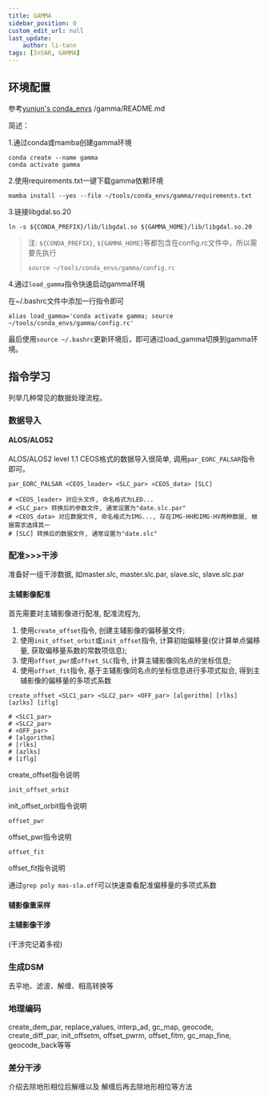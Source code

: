 ```yaml
---
title: GAMMA
sidebar_position: 0
custom_edit_url: null
last_update:
    author: li-tann
tags: [InSAR, GAMMA]
---
```


## 环境配置

参考[yunjun's conda_envs](https://github.com/yunjunz/conda_envs) /gamma/README.md

简述：

1.通过conda或mamba创建gamma环境

```shell
conda create --name gamma
conda activate gamma
```

2.使用requirements.txt一键下载gamma依赖环境

```shell
mamba install --yes --file ~/tools/conda_envs/gamma/requirements.txt
```

3.链接libgdal.so.20

```shell
ln -s ${CONDA_PREFIX}/lib/libgdal.so ${GAMMA_HOME}/lib/libgdal.so.20
```

> 注: `${CONDA_PREFIX}`, `${GAMMA_HOME}`等都包含在config.rc文件中，所以需要先执行
> ```shell
> source ~/tools/conda_envs/gamma/config.rc
> ```

4.通过`load_gamma`指令快速启动gamma环境

在~/.bashrc文件中添加一行指令即可

```shell
alias load_gamma='conda activate gamma; source ~/tools/conda_envs/gamma/config.rc'
```

最后使用`source ~/.bashrc`更新环境后，即可通过load_gamma切换到gamma环境。

## 指令学习

列举几种常见的数据处理流程。

### 数据导入

#### ALOS/ALOS2

ALOS/ALOS2 level 1.1 CEOS格式的数据导入很简单, 调用`par_EORC_PALSAR`指令即可。

```shell
par_EORC_PALSAR <CEOS_leader> <SLC_par> <CEOS_data> [SLC]

# <CEOS_leader> 对应头文件, 命名格式为LED...
# <SLC_par> 转换后的参数文件, 通常设置为"date.slc.par"
# <CEOS_data> 对应数据文件, 命名格式为IMG..., 存在IMG-HH和IMG-HV两种数据, 根据需求选择其一
# [SLC] 转换后的数据文件, 通常设置为"date.slc"
```

### 配准>>>干涉

准备好一组干涉数据, 如master.slc, master.slc.par, slave.slc, slave.slc.par

#### 主辅影像配准

首先需要对主辅影像进行配准, 配准流程为,

1. 使用`create_offset`指令, 创建主辅影像的偏移量文件;
2. 使用`init_offset_orbit`或`init_offset`指令, 计算初始偏移量(仅计算单点偏移量, 获取偏移量系数的常数项信息);
3. 使用`offset_pwr`或`offset_SLC`指令, 计算主辅影像同名点的坐标信息;
4. 使用`offset_fit`指令, 基于主辅影像同名点的坐标信息进行多项式拟合, 得到主辅影像的偏移量的多项式系数

```shell
create_offset <SLC1_par> <SLC2_par> <OFF_par> [algorithm] [rlks] [azlks] [iflg]

# <SLC1_par> 
# <SLC2_par>
# <OFF_par>
# [algorithm]
# [rlks]
# [azlks]
# [iflg]
```

create_offset指令说明

```shell
init_offset_orbit
```

init_offset_orbit指令说明

```shell
offset_pwr
```

offset_pwr指令说明

```shell
offset_fit
```

offset_fit指令说明

通过`grep poly mas-sla.off`可以快速查看配准偏移量的多项式系数

#### 辅影像重采样

#### 主辅影像干涉

(干涉完记着多视)

### 生成DSM

去平地、滤波、解缠、相高转换等

### 地理编码

create_dem_par, replace_values, interp_ad, gc_map, geocode, create_diff_par, init_offsetm, offset_pwrm, offset_fitm, gc_map_fine, geocode_back等等

### 差分干涉

介绍去除地形相位后解缠以及 解缠后再去除地形相位等方法
